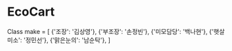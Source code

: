 # EcoCart

Class make = [
  {'조장': '김상영'},
  {'부조장': '손정빈'},
  {'미모담당': '백나현'},
  {'햇살미소': '정민선'},
  {'맑은눈의': '남순탁'},
]
